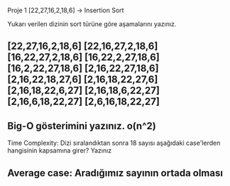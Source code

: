 Proje 1
[22,27,16,2,18,6] -> Insertion Sort

Yukarı verilen dizinin sort türüne göre aşamalarını yazınız.

[22,27,16,2,18,6]
[22,16,27,2,18,6]
[16,22,27,2,18,6]
[16,22,2,27,18,6]
[16,2,22,27,18,6]
[2,16,22,27,18,6]
[2,16,22,18,27,6]
[2,16,18,22,27,6]
[2,16,18,22,6,27]
[2,16,18,6,22,27]
[2,16,6,18,22,27]
[2,6,16,18,22,27]
--------------
Big-O gösterimini yazınız. 
o(n^2)
-------------
Time Complexity: Dizi sıralandıktan sonra 18 sayısı aşağıdaki case'lerden hangisinin kapsamına girer? Yazınız

Average case: Aradığımız sayının ortada olması
---------


